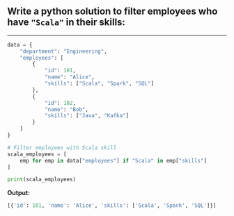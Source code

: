 ## Write a python solution to filter employees who have `"Scala"` in their skills:

---

```python
data = {
    "department": "Engineering",
    "employees": [
        {
            "id": 101,
            "name": "Alice",
            "skills": ["Scala", "Spark", "SQL"]
        },
        {
            "id": 102,
            "name": "Bob",
            "skills": ["Java", "Kafka"]
        }
    ]
}

# Filter employees with Scala skill
scala_employees = [
    emp for emp in data["employees"] if "Scala" in emp["skills"]
]

print(scala_employees)
```

**Output:**

```python
[{'id': 101, 'name': 'Alice', 'skills': ['Scala', 'Spark', 'SQL']}]
```
